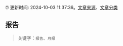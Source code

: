 :alarm_clock: 更新时间: 2024-10-03 11:37:36。[文章来源](/README.md)、[文章分类](/TAGS.md)

## 报告


> 关键字：`报告`、`月报`



